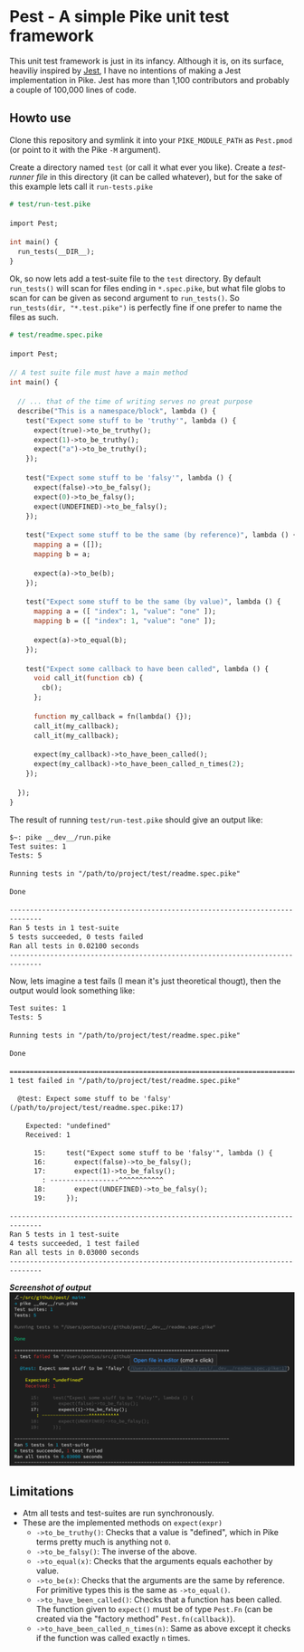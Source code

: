 # Pest - A simple Pike unit test framework

This unit test framework is just in its infancy. Although it is, on its surface,
heaviliy inspired by [Jest](https://jestjs.io/), I have no intentions of making
a Jest implementation in Pike. Jest has more than 1,100 contributors and
probably a couple of 100,000 lines of code.

## Howto use

Clone this repository and symlink it into your `PIKE_MODULE_PATH` as
`Pest.pmod` (or point to it with the Pike `-M` argument).

Create a directory named `test` (or call it what ever you like). Create a
_test-runner file_ in this directory (it can be called whatever), but for the
sake of this example lets call it `run-tests.pike`

```pike
# test/run-test.pike

import Pest;

int main() {
  run_tests(__DIR__);
}
```

Ok, so now lets add a test-suite file to the `test` directory. By default
`run_tests()` will scan for files ending in `*.spec.pike`, but what file globs
to scan for can be given as second argument to `run_tests()`. So
`run_tests(dir, "*.test.pike")` is perfectly fine if one prefer to name the
files as such.

```pike
# test/readme.spec.pike

import Pest;

// A test suite file must have a main method
int main() {

  // ... that of the time of writing serves no great purpose
  describe("This is a namespace/block", lambda () {
    test("Expect some stuff to be 'truthy'", lambda () {
      expect(true)->to_be_truthy();
      expect(1)->to_be_truthy();
      expect("a")->to_be_truthy();
    });

    test("Expect some stuff to be 'falsy'", lambda () {
      expect(false)->to_be_falsy();
      expect(0)->to_be_falsy();
      expect(UNDEFINED)->to_be_falsy();
    });

    test("Expect some stuff to be the same (by reference)", lambda () {
      mapping a = ([]);
      mapping b = a;

      expect(a)->to_be(b);
    });

    test("Expect some stuff to be the same (by value)", lambda () {
      mapping a = ([ "index": 1, "value": "one" ]);
      mapping b = ([ "index": 1, "value": "one" ]);

      expect(a)->to_equal(b);
    });

    test("Expect some callback to have been called", lambda () {
      void call_it(function cb) {
        cb();
      };

      function my_callback = fn(lambda() {});
      call_it(my_callback);
      call_it(my_callback);

      expect(my_callback)->to_have_been_called();
      expect(my_callback)->to_have_been_called_n_times(2);
    });

  });
}
```

The result of running `test/run-test.pike` should give an output like:

```
$~: pike __dev__/run.pike
Test suites: 1
Tests: 5

Running tests in "/path/to/project/test/readme.spec.pike"

Done

------------------------------------------------------------------------------
Ran 5 tests in 1 test-suite
5 tests succeeded, 0 tests failed
Ran all tests in 0.02100 seconds
------------------------------------------------------------------------------
```

Now, lets imagine a test fails (I mean it's just theoretical thougt), then
the output would look something like:

```
Test suites: 1
Tests: 5

Running tests in "/path/to/project/test/readme.spec.pike"

Done

==============================================================================
1 test failed in "/path/to/project/test/readme.spec.pike"

  @test: Expect some stuff to be 'falsy' (/path/to/project/test/readme.spec.pike:17)

    Expected: "undefined"
    Received: 1

      15:     test("Expect some stuff to be 'falsy'", lambda () {
      16:       expect(false)->to_be_falsy();
      17:       expect(1)->to_be_falsy();
        : -----------------^^^^^^^^^^^
      18:       expect(UNDEFINED)->to_be_falsy();
      19:     });

------------------------------------------------------------------------------
Ran 5 tests in 1 test-suite
4 tests succeeded, 1 test failed
Ran all tests in 0.03000 seconds
------------------------------------------------------------------------------
```

**_Screenshot of output_**
![Screen shot](./shot.png)

## Limitations

- Atm all tests and test-suites are run synchronously.
- These are the implemented methods on `expect(expr)`
  - `->to_be_truthy()`: Checks that a value is "defined", which in Pike terms
    pretty much is anything not `0`.
  - `->to_be_falsy()`: The inverse of the above.
  - `->to_equal(x)`: Checks that the arguments equals eachother by value.
  - `->to_be(x)`: Checks that the arguments are the same by reference.
    For primitive types this is the same as `->to_equal()`.
  - `->to_have_been_called()`: Checks that a function has been called. The
    function given to `expect()` must be of type `Pest.Fn` (can be created
    via the "factory method" `Pest.fn(callback)`).
  - `->to_have_been_called_n_times(n)`: Same as above except it checks if the
    function was called exactly `n` times.
